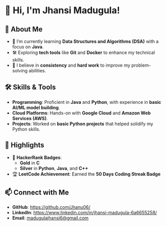 # 👋 Hi, I'm Jhansi Madugula!

## 🚀 About Me  
- 🌱 I’m currently learning **Data Structures and Algorithms (DSA)** with a focus on **Java**.  
- 🛠 Exploring **tech tools** like **Git** and **Docker** to enhance my technical skills.  
- 💪 I believe in **consistency** and **hard work** to improve my problem-solving abilities.  

## 🛠 Skills & Tools  
- **Programming**: Proficient in **Java** and **Python**, with experience in **basic AI/ML model building**.  
- **Cloud Platforms**: Hands-on with **Google Cloud** and **Amazon Web Services (AWS)**.  
- **Projects**: Worked on **basic Python projects** that helped solidify my Python skills.  

## 🌟 Highlights  
- 🏅 **HackerRank Badges**:  
  - **Gold** in **C**  
  - **Silver** in **Python**, **Java**, and **C++**  
- 🏆 **LeetCode Achievement**: Earned the **50 Days Coding Streak Badge**   

## 📫 Connect with Me  
- **GitHub**:  https://github.com/Jhanu06/ 
- **LinkedIn**: https://www.linkedin.com/in/jhansi-madugula-6a6655258/  
- **Email**: madugulajhansi6@gmail.com

